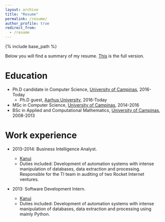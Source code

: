 ```yaml
---
layout: archive
title: "Resume"
permalink: /resume/
author_profile: true
redirect_from:
  - /resume
---
```


{% include base_path %}

Below you will find a summary of my resume. [This](resume_pdroalves.pdf) is the full version.

Education
======
* Ph.D candidate in Computer Science, [University of Campinas](https://www.ic.unicamp.br/), 2016-Today
  * Ph.D guest, [Aarhus University](https://eng.au.dk/), 2016-Today
* MSc in Computer Science, [University of Campinas](https://www.ic.unicamp.br/), 2014-2016
* BSc in Applied and Computational Mathematics, [University of Campinas](https://www.ime.unicamp.br/), 2008-2013

Work experience
======  
* 2013-2014: Business Intelligence Analyst.
  * [Kanui](https://www.kanui.com.br)
  * Duties included: Development of automation systems with intense manipulation of databases, data
extraction and processing. Responsible for the TI team in auditing of two Rocket
Internet ventures.
  
* 2013: Software Development Intern.
  * [Kanui](https://www.kanui.com.br)
  * Duties included: Development of automation systems with intense manipulation of databases, data
extraction and processing using mainly Python.
  
  
<!-- Talks
======
  <ul>{% for post in site.talks %}
    {% include archive-single-talk-cv.html %}
  {% endfor %}</ul>
  
Teaching
======
  <ul>{% for post in site.teaching %}
    {% include archive-single-cv.html %}
  {% endfor %}</ul> -->